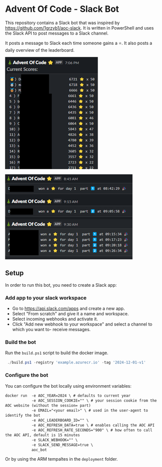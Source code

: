 # Advent Of Code - Slack Bot

This repository contains a Slack bot that was inspired by <https://github.com/1grzyb1/aoc-slack>. It is written in PowerShell and uses the Slack API to post messages to a Slack channel.

It posts a message to Slack each time someone gains a ⭐. It also posts a daily overview of the leaderboard.

![overview of a leaderboard in Slack](images/leaderboard.png)

![message when someone gains a star](images/partial-winnings.png)

## Setup

In order to run this bot, you need to create a Slack app:

### Add app to your slack workspace

- Go to <https://api.slack.com/apps> and create a new app.
- Select "From scratch" and give it a name and workspace.
- Select incoming webhooks and activate it.
- Click "Add new webhook to your workspace" and select a channel to which you want to- receive messages.

### Build the bot

Run the `build.ps1` script to build the docker image.

```powershell
 ./build.ps1 -registry 'example.azurecr.io' -tag '2024-12-01-v1'
 ```

### Configure the bot

You can configure the bot locally using environment variables:

```plaintext
docker run  -e AOC_YEAR=2024 \ # defaults to current year
            -e AOC_SESSION_COOKIE="" \ # your session cookie from the AOC website (without the session= part)
            -e EMAIL="<your email>" \ # used in the user-agent to identify the bot
            -e AOC_LEADERBOARD_ID="" \
            -e AOC_REFRESH_DATA=true \ # enables calling the AOC API
            -e AOC_REFRESH_RATE_SECONDS="900" \ # how often to call the AOC API, default is 15 minutes
            -e SLACK_WEBHOOK="" \ 
            -e SLACK_SEND_MESSAGE=true \
            aoc_bot
```

Or by using the ARM tempaltes in the `deployment` folder.

